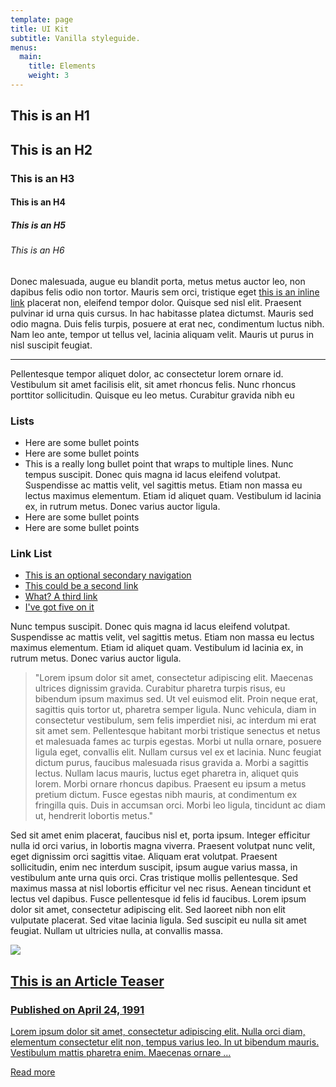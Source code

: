 ```yaml
---
template: page
title: UI Kit
subtitle: Vanilla styleguide.
menus:
  main:
    title: Elements
    weight: 3
---
```

<section class="content">
    <h1>This is an H1</h1>
    <h2>This is an H2</h2>
    <h3>This is an H3</h3>
    <h4>This is an H4</h4>
    <h5>This is an H5</h5>
    <h6>This is an H6</h6>
    <p>Donec malesuada, augue eu blandit porta, metus metus auctor leo, non dapibus felis odio non tortor. Mauris sem orci, tristique eget <a href="/" class="text-link">this is an inline link</a> placerat non, eleifend tempor dolor. Quisque sed nisl elit. Praesent pulvinar id urna quis cursus. In hac habitasse platea dictumst. Mauris sed odio magna. Duis felis turpis, posuere at erat nec, condimentum luctus nibh. Nam leo ante, tempor ut tellus vel, lacinia aliquam velit. Mauris ut purus in nisl suscipit feugiat.</p>
    <hr />
    <p>Pellentesque tempor aliquet dolor, ac consectetur lorem ornare id. Vestibulum sit amet facilisis elit, sit amet rhoncus felis. Nunc rhoncus porttitor sollicitudin. Quisque eu leo metus. Curabitur gravida nibh eu</p>
    <h3>Lists</h3>
    <ul>
        <li>Here are some bullet points</li>
        <li>Here are some bullet points</li>
        <li>This is a really long bullet point that wraps to multiple lines. Nunc tempus suscipit. Donec quis magna id lacus eleifend volutpat. Suspendisse ac mattis velit, vel sagittis metus. Etiam non massa eu lectus maximus elementum. Etiam id aliquet quam. Vestibulum id lacinia ex, in rutrum metus. Donec varius auctor ligula.</li>
        <li>Here are some bullet points</li>
        <li>Here are some bullet points</li>
    </ul>
    <h3>Link List</h3>
    <ul class="secondary-nav">
        <li><a href="/" class="text-link">This is an optional secondary navigation</a></li>
        <li><a href="/" class="text-link">This could be a second link</a></li>
        <li><a href="/" class="text-link">What? A third link</a></li>
        <li><a href="/" class="text-link">I've got five on it</a></li>
    </ul>
    <p>Nunc tempus suscipit. Donec quis magna id lacus eleifend volutpat. Suspendisse ac mattis velit, vel sagittis metus. Etiam non massa eu lectus maximus elementum. Etiam id aliquet quam. Vestibulum id lacinia ex, in rutrum metus. Donec varius auctor ligula.</p>
  <blockquote>
    "Lorem ipsum dolor sit amet, consectetur adipiscing elit. Maecenas ultrices dignissim gravida. Curabitur pharetra turpis risus, eu bibendum ipsum maximus sed. Ut vel euismod elit. Proin neque erat, sagittis quis tortor ut, pharetra semper ligula. Nunc vehicula, diam in consectetur vestibulum, sem felis imperdiet nisi, ac interdum mi erat sit amet sem. Pellentesque habitant morbi tristique senectus et netus et malesuada fames ac turpis egestas. Morbi ut nulla ornare, posuere ligula eget, convallis elit. Nullam cursus vel ex et lacinia. Nunc feugiat dictum purus, faucibus malesuada risus gravida a. Morbi a sagittis lectus. Nullam lacus mauris, luctus eget pharetra in, aliquet quis lorem. Morbi ornare rhoncus dapibus. Praesent eu ipsum a metus pretium dictum. Fusce egestas nibh mauris, at condimentum ex fringilla quis. Duis in accumsan orci. Morbi leo ligula, tincidunt ac diam ut, hendrerit lobortis metus."
  </blockquote>
  <p>Sed sit amet enim placerat, faucibus nisl et, porta ipsum. Integer efficitur nulla id orci varius, in lobortis magna viverra. Praesent volutpat nunc velit, eget dignissim orci sagittis vitae. Aliquam erat volutpat. Praesent sollicitudin, enim nec interdum suscipit, ipsum augue varius massa, in vestibulum ante urna quis orci. Cras tristique mollis pellentesque. Sed maximus massa at nisl lobortis efficitur vel nec risus. Aenean tincidunt et lectus vel dapibus. Fusce pellentesque id felis id faucibus. Lorem ipsum dolor sit amet, consectetur adipiscing elit. Sed laoreet nibh non elit vulputate placerat. Sed vitae lacinia ligula. Sed suscipit eu nulla sit amet feugiat. Nullam ut ultricies nulla, at convallis massa.</p>
  <a href="/post" class="article-teaser">
    <img class="thumbnail" src="./images/art.svg">
    <div class="copy">
      <h2>This is an Article Teaser</h2>
      <h3 class="publish-date">Published on April 24, 1991</h3>
      <p class="summary">Lorem ipsum dolor sit amet, consectetur adipiscing elit. Nulla orci diam, elementum consectetur elit non, tempus varius leo. In ut bibendum mauris. Vestibulum mattis pharetra enim. Maecenas ornare …</p>
      <div class="text-link">Read more</div>
    </div>
  </a>
</section>
